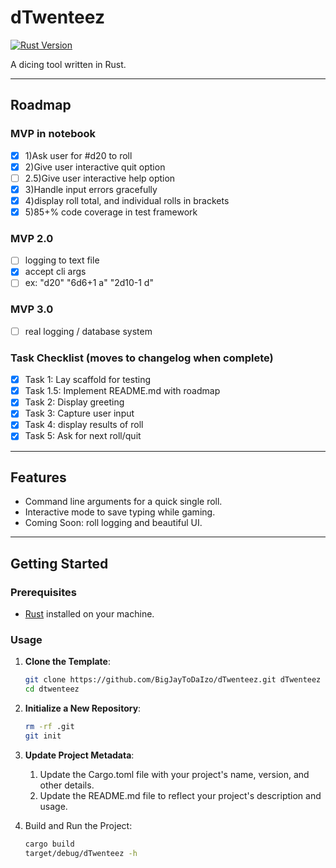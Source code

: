 # dTwenteez

[![Rust Version](https://img.shields.io/badge/Rust-1.85+-blue.svg)](https://www.rust-lang.org)

A dicing tool written in Rust.

---

## Roadmap

### MVP in notebook

   - [x] 1)Ask user for #d20 to roll
   - [x] 2)Give user interactive quit option
   - [ ] 2.5)Give user interactive help option
   - [x] 3)Handle input errors gracefully
   - [x] 4)display roll total, and individual rolls in brackets
   - [x] 5)85+% code coverage in test framework
### MVP 2.0

   - [ ] logging to text file
   - [x] accept cli args
   - [ ] ex: "d20" "6d6+1 a" "2d10-1 d"
### MVP 3.0

   - [ ] real logging / database system 
### Task Checklist (moves to changelog when complete)

   - [x] Task 1: Lay scaffold for testing
   - [x] Task 1.5: Implement README.md with roadmap
   - [x] Task 2: Display greeting
   - [x] Task 3: Capture user input
   - [x] Task 4: display results of roll
   - [x] Task 5: Ask for next roll/quit
---

## Features

- Command line arguments for a quick single roll.
- Interactive mode to save typing while gaming.
- Coming Soon: roll logging and beautiful UI.

---

## Getting Started

### Prerequisites

- [Rust](https://www.rust-lang.org/tools/install) installed on your machine.

### Usage

1. **Clone the Template**:
   ```bash
   git clone https://github.com/BigJayToDaIzo/dTwenteez.git dTwenteez
   cd dtwenteez
2. **Initialize a New Repository**:
   ```bash
   rm -rf .git
   git init
3. **Update Project Metadata**:
   1. Update the Cargo.toml file with your project's name, version, and other details.
   2. Update the README.md file to reflect your project's description and usage.

4. Build and Run the Project:
   ```bash
   cargo build
   target/debug/dTwenteez -h
